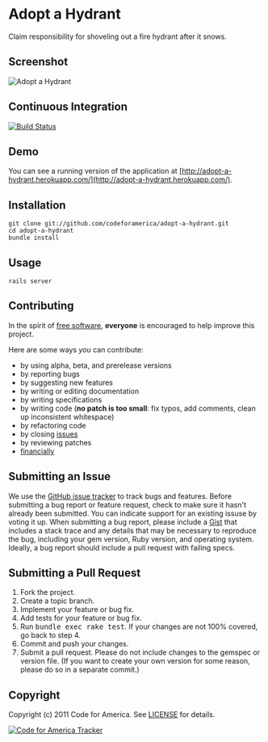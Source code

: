 Adopt a Hydrant
===============
Claim responsibility for shoveling out a fire hydrant after it snows.

Screenshot
----------
![Adopt a Hydrant](https://github.com/codeforamerica/adopt-a-hydrant/raw/master/screenshot.png "Adopt a Hydrant")

Continuous Integration
----------------------
[![Build Status](http://travis-ci.org/codeforamerica/adopt-a-hydrant.png)](http://travis-ci.org/codeforamerica/adopt-a-hydrant)

Demo
----
You can see a running version of the application at
[http://adopt-a-hydrant.herokuapp.com/](http://adopt-a-hydrant.herokuapp.com/).

Installation
------------
    git clone git://github.com/codeforamerica/adopt-a-hydrant.git
    cd adopt-a-hydrant
    bundle install

Usage
-----
    rails server

Contributing
------------
In the spirit of [free software](http://www.fsf.org/licensing/essays/free-sw.html), **everyone** is encouraged to help improve this project.

Here are some ways *you* can contribute:

* by using alpha, beta, and prerelease versions
* by reporting bugs
* by suggesting new features
* by writing or editing documentation
* by writing specifications
* by writing code (**no patch is too small**: fix typos, add comments, clean up inconsistent whitespace)
* by refactoring code
* by closing [issues](https://github.com/codeforamerica/adopt-a-hydrant/issues)
* by reviewing patches
* [financially](https://secure.codeforamerica.org/page/contribute)

Submitting an Issue
-------------------
We use the [GitHub issue tracker](https://github.com/codeforamerica/adopt-a-hydrant/issues) to track bugs and
features. Before submitting a bug report or feature request, check to make sure it hasn't already
been submitted. You can indicate support for an existing issuse by voting it up. When submitting a
bug report, please include a [Gist](https://gist.github.com/) that includes a stack trace and any
details that may be necessary to reproduce the bug, including your gem version, Ruby version, and
operating system. Ideally, a bug report should include a pull request with failing specs.

Submitting a Pull Request
-------------------------
1. Fork the project.
2. Create a topic branch.
3. Implement your feature or bug fix.
4. Add tests for your feature or bug fix.
5. Run <tt>bundle exec rake test</tt>. If your changes are not 100% covered, go back to step 4.
6. Commit and push your changes.
7. Submit a pull request. Please do not include changes to the gemspec or version file. (If you want to create your own version for some reason, please do so in a separate commit.)

Copyright
---------
Copyright (c) 2011 Code for America.
See [LICENSE](https://github.com/codeforamerica/adopt-a-hydrant/blob/master/LICENSE.md) for details.

[![Code for America Tracker](http://stats.codeforamerica.org/codeforamerica/adopt-a-hydrant)](http://stats.codeforamerica.org/projects/adopt-a-hydrant)
